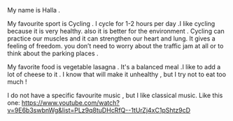My name is Halla .

My favourite sport is Cycling .
I cycle for 1-2 hours per day .I like cycling because it is very healthy. also it is better for the environment .
Cycling can practice our muscles and it can strengthen our heart and lung. It gives a feeling of freedom. 
you don’t need to worry about the traffic jam at all or to think about the parking places .

My favorite food is vegetable lasagna .
It's a balanced meal .I like to add a lot of cheese to it .
I know that will make it unhealthy , but I try not to eat too much !

I do not have a specific favourite music , but I like classical music.
Like this one:
https://www.youtube.com/watch?v=9E6b3swbnWg&list=PLz9q8tuDHcRfQ--1tUrZj4xC1pShtz9cD
